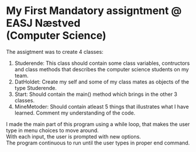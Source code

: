 # My First Mandatory assigntment @ EASJ Næstved <br /> (Computer Science)
The assigtment was to create 4 classes:
1. Studerende: This class should contain some class variables, contructors and class methods that describes the computer science students on my team.
2. DatHoldet: Create my self and some of my class mates as objects of the type Studerende.
3. Start: Should contain the main() method which brings in the other 3 classes.
4. MineMetoder: Should contain atleast 5 things that illustrates what I have learned. Comment my understanding of the code.

I made the main part of this program using a while loop, that makes the user type in menu choices to move around.
<br />With each input, the user is prompted with new options.
<br/>The program continuous to run until the user types in proper end command.

